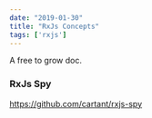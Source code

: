 ```yaml
---
date: "2019-01-30"
title: "RxJs Concepts"
tags: ['rxjs']
---
```

A free to grow doc.

### RxJs Spy
https://github.com/cartant/rxjs-spy

